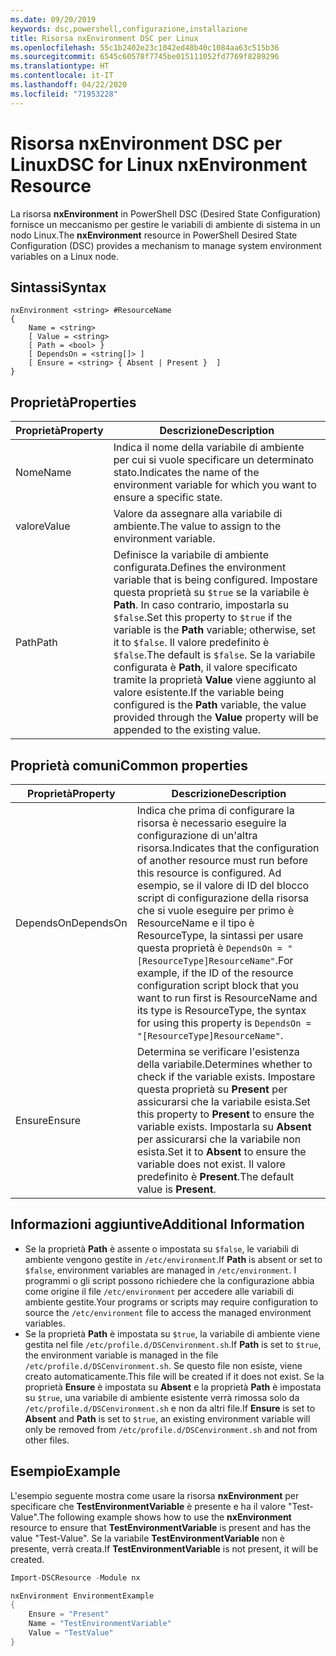 ```yaml
---
ms.date: 09/20/2019
keywords: dsc,powershell,configurazione,installazione
title: Risorsa nxEnvironment DSC per Linux
ms.openlocfilehash: 55c1b2402e23c1042ed48b40c1084aa63c515b36
ms.sourcegitcommit: 6545c60578f7745be015111052fd7769f8289296
ms.translationtype: HT
ms.contentlocale: it-IT
ms.lasthandoff: 04/22/2020
ms.locfileid: "71953228"
---
```

# <a name="dsc-for-linux-nxenvironment-resource"></a><span data-ttu-id="04164-103">Risorsa nxEnvironment DSC per Linux</span><span class="sxs-lookup"><span data-stu-id="04164-103">DSC for Linux nxEnvironment Resource</span></span>

<span data-ttu-id="04164-104">La risorsa **nxEnvironment** in PowerShell DSC (Desired State Configuration) fornisce un meccanismo per gestire le variabili di ambiente di sistema in un nodo Linux.</span><span class="sxs-lookup"><span data-stu-id="04164-104">The **nxEnvironment** resource in PowerShell Desired State Configuration (DSC) provides a mechanism to manage system environment variables on a Linux node.</span></span>

## <a name="syntax"></a><span data-ttu-id="04164-105">Sintassi</span><span class="sxs-lookup"><span data-stu-id="04164-105">Syntax</span></span>

```Syntax
nxEnvironment <string> #ResourceName
{
    Name = <string>
    [ Value = <string>
    [ Path = <bool> }
    [ DependsOn = <string[]> ]
    [ Ensure = <string> { Absent | Present }  ]
}
```

## <a name="properties"></a><span data-ttu-id="04164-106">Proprietà</span><span class="sxs-lookup"><span data-stu-id="04164-106">Properties</span></span>

|<span data-ttu-id="04164-107">Proprietà</span><span class="sxs-lookup"><span data-stu-id="04164-107">Property</span></span> |<span data-ttu-id="04164-108">Descrizione</span><span class="sxs-lookup"><span data-stu-id="04164-108">Description</span></span> |
|---|---|
|<span data-ttu-id="04164-109">Nome</span><span class="sxs-lookup"><span data-stu-id="04164-109">Name</span></span> |<span data-ttu-id="04164-110">Indica il nome della variabile di ambiente per cui si vuole specificare un determinato stato.</span><span class="sxs-lookup"><span data-stu-id="04164-110">Indicates the name of the environment variable for which you want to ensure a specific state.</span></span> |
|<span data-ttu-id="04164-111">valore</span><span class="sxs-lookup"><span data-stu-id="04164-111">Value</span></span> |<span data-ttu-id="04164-112">Valore da assegnare alla variabile di ambiente.</span><span class="sxs-lookup"><span data-stu-id="04164-112">The value to assign to the environment variable.</span></span> |
|<span data-ttu-id="04164-113">Path</span><span class="sxs-lookup"><span data-stu-id="04164-113">Path</span></span> |<span data-ttu-id="04164-114">Definisce la variabile di ambiente configurata.</span><span class="sxs-lookup"><span data-stu-id="04164-114">Defines the environment variable that is being configured.</span></span> <span data-ttu-id="04164-115">Impostare questa proprietà su `$true` se la variabile è **Path**. In caso contrario, impostarla su `$false`.</span><span class="sxs-lookup"><span data-stu-id="04164-115">Set this property to `$true` if the variable is the **Path** variable; otherwise, set it to `$false`.</span></span> <span data-ttu-id="04164-116">Il valore predefinito è `$false`.</span><span class="sxs-lookup"><span data-stu-id="04164-116">The default is `$false`.</span></span> <span data-ttu-id="04164-117">Se la variabile configurata è **Path**, il valore specificato tramite la proprietà **Value** viene aggiunto al valore esistente.</span><span class="sxs-lookup"><span data-stu-id="04164-117">If the variable being configured is the **Path** variable, the value provided through the **Value** property will be appended to the existing value.</span></span> |

## <a name="common-properties"></a><span data-ttu-id="04164-118">Proprietà comuni</span><span class="sxs-lookup"><span data-stu-id="04164-118">Common properties</span></span>

|<span data-ttu-id="04164-119">Proprietà</span><span class="sxs-lookup"><span data-stu-id="04164-119">Property</span></span> |<span data-ttu-id="04164-120">Descrizione</span><span class="sxs-lookup"><span data-stu-id="04164-120">Description</span></span> |
|---|---|
|<span data-ttu-id="04164-121">DependsOn</span><span class="sxs-lookup"><span data-stu-id="04164-121">DependsOn</span></span> |<span data-ttu-id="04164-122">Indica che prima di configurare la risorsa è necessario eseguire la configurazione di un'altra risorsa.</span><span class="sxs-lookup"><span data-stu-id="04164-122">Indicates that the configuration of another resource must run before this resource is configured.</span></span> <span data-ttu-id="04164-123">Ad esempio, se il valore di ID del blocco script di configurazione della risorsa che si vuole eseguire per primo è ResourceName e il tipo è ResourceType, la sintassi per usare questa proprietà è `DependsOn = "[ResourceType]ResourceName"`.</span><span class="sxs-lookup"><span data-stu-id="04164-123">For example, if the ID of the resource configuration script block that you want to run first is ResourceName and its type is ResourceType, the syntax for using this property is `DependsOn = "[ResourceType]ResourceName"`.</span></span> |
|<span data-ttu-id="04164-124">Ensure</span><span class="sxs-lookup"><span data-stu-id="04164-124">Ensure</span></span> |<span data-ttu-id="04164-125">Determina se verificare l'esistenza della variabile.</span><span class="sxs-lookup"><span data-stu-id="04164-125">Determines whether to check if the variable exists.</span></span> <span data-ttu-id="04164-126">Impostare questa proprietà su **Present** per assicurarsi che la variabile esista.</span><span class="sxs-lookup"><span data-stu-id="04164-126">Set this property to **Present** to ensure the variable exists.</span></span> <span data-ttu-id="04164-127">Impostarla su **Absent** per assicurarsi che la variabile non esista.</span><span class="sxs-lookup"><span data-stu-id="04164-127">Set it to **Absent** to ensure the variable does not exist.</span></span> <span data-ttu-id="04164-128">Il valore predefinito è **Present**.</span><span class="sxs-lookup"><span data-stu-id="04164-128">The default value is **Present**.</span></span> |

## <a name="additional-information"></a><span data-ttu-id="04164-129">Informazioni aggiuntive</span><span class="sxs-lookup"><span data-stu-id="04164-129">Additional Information</span></span>

- <span data-ttu-id="04164-130">Se la proprietà **Path** è assente o impostata su `$false`, le variabili di ambiente vengono gestite in `/etc/environment`.</span><span class="sxs-lookup"><span data-stu-id="04164-130">If **Path** is absent or set to `$false`, environment variables are managed in `/etc/environment`.</span></span>
  <span data-ttu-id="04164-131">I programmi o gli script possono richiedere che la configurazione abbia come origine il file `/etc/environment` per accedere alle variabili di ambiente gestite.</span><span class="sxs-lookup"><span data-stu-id="04164-131">Your programs or scripts may require configuration to source the `/etc/environment` file to access the managed environment variables.</span></span>
- <span data-ttu-id="04164-132">Se la proprietà **Path** è impostata su `$true`, la variabile di ambiente viene gestita nel file `/etc/profile.d/DSCenvironment.sh`.</span><span class="sxs-lookup"><span data-stu-id="04164-132">If **Path** is set to `$true`, the environment variable is managed in the file `/etc/profile.d/DSCenvironment.sh`.</span></span> <span data-ttu-id="04164-133">Se questo file non esiste, viene creato automaticamente.</span><span class="sxs-lookup"><span data-stu-id="04164-133">This file will be created if it does not exist.</span></span> <span data-ttu-id="04164-134">Se la proprietà **Ensure** è impostata su **Absent** e la proprietà **Path** è impostata su `$true`, una variabile di ambiente esistente verrà rimossa solo da `/etc/profile.d/DSCenvironment.sh` e non da altri file.</span><span class="sxs-lookup"><span data-stu-id="04164-134">If **Ensure** is set to **Absent** and **Path** is set to `$true`, an existing environment variable will only be removed from `/etc/profile.d/DSCenvironment.sh` and not from other files.</span></span>

## <a name="example"></a><span data-ttu-id="04164-135">Esempio</span><span class="sxs-lookup"><span data-stu-id="04164-135">Example</span></span>

<span data-ttu-id="04164-136">L'esempio seguente mostra come usare la risorsa **nxEnvironment** per specificare che **TestEnvironmentVariable** è presente e ha il valore "Test-Value".</span><span class="sxs-lookup"><span data-stu-id="04164-136">The following example shows how to use the **nxEnvironment** resource to ensure that **TestEnvironmentVariable** is present and has the value "Test-Value".</span></span> <span data-ttu-id="04164-137">Se la variabile **TestEnvironmentVariable** non è presente, verrà creata.</span><span class="sxs-lookup"><span data-stu-id="04164-137">If **TestEnvironmentVariable** is not present, it will be created.</span></span>

```powershell
Import-DSCResource -Module nx

nxEnvironment EnvironmentExample
{
    Ensure = "Present"
    Name = "TestEnvironmentVariable"
    Value = "TestValue"
}
```